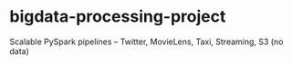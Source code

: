 # bigdata-processing-project
Scalable PySpark pipelines – Twitter, MovieLens, Taxi, Streaming, S3 (no data)
